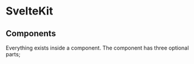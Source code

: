 # SvelteKit

## Components

Everything exists inside a component. The component has three optional parts; <script>, which contains Javascript, <style> which contains CSS, and finally some HTML, which is able to use the JS from the <script> tag.

```svelte
<script>
    let say = 'hi';
</script>

<div>
    Say: {say}
</div>

<style>
    div {
        color: red;
    }
</style>
```

### Importing / Exporting

`import Face from "./Face.svelte";` - the export keyword allows other components to change components on import:

```svelte
<script>
    export let size;
</script>

<div style="font-size: {size}em">=)</div>
```

## Slots

Slots allow us to place elements inside components. For example, inserting a `<slot>` into a `<div>` with the class Container allows us to place as many elements as we want into the `<Container>` component:

```svelte
<div class="Container">
  <slot />
</div>
```

The newly-placed elements are children of the component:

```svelte
<Container>
  <div>Say: {say}</div>

  <Face index={0} /> <!-- passing integer requires {} around -->
  <Face /> <!-- passing no props -->
  <Face index={2} />
</Container>
```

## If/else

```svelte
<script>
	let x = 7;
</script>

{#if x > 10}
	<p>{x} is greater than 10</p>
{:else if 5 > x}
	<p>{x} is less than 5</p>
{:else}
	<p>{x} is between 5 and 10</p>
{/if}
```

[Try>>](https://svelte.dev/examples/else-if-blocks)

## Each

Show all the items in array:

```svelte
<script>
	let things = ['darkblue', 'indigo', 'deeppink', 'salmon', 'gold'];
</script>

{#each things as thing}
	{thing}
{/each}
```

Keyed eachk blocks allow for example, to remove the item from the array. Key must be unique.

```svelte
<script>
	let things = [
		{ id: 1, color: 'darkblue' },
		{ id: 2, color: 'indigo' },
		{ id: 3, color: 'deeppink' },
		{ id: 4, color: 'salmon' },
		{ id: 5, color: 'gold' }
	];

	function handleClick() {
		things = things.slice(1);
	}
</script>

<button on:click={handleClick}> Remove first thing </button>

{#each things as thing (thing.id)}
	{thing.color}
{/each}
```

[Try>>](https://svelte.dev/examples/keyed-each-blocks)

Also, index can be used: `{#each expression as name, index}...{/each}` or index and the key: `{#each expression as name, index (key)}...{/each}`